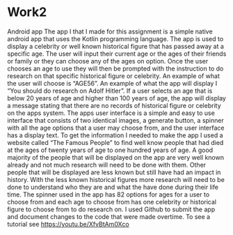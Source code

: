 # Work2
 Android app
The app I that I made for this assignment is a simple native android app that uses the Kotlin programming language. The app is used to display a celebrity or well known historical figure that has passed away at a specific age. The user will input their current age or the ages of their friends or family or they can choose any of the ages on option. Once the user chooses an age to use they will then be prompted with the instruction to do research on that specific historical figure or celebrity. An example of what the user will choose is “AGE56”. An example of what the app will display I “You should do research on Adolf Hitler”. If a user selects an age that is below 20 years of age and higher than 100 years of age, the app will display a message stating that there are no records of historical figure or celebrity on the apps system. 
The apps user interface is a simple and easy to use interface that consists of two identical images, a generate button, a spinner with all the age options that a user may choose from, and the user interface has a display text.
To get the information I needed to make the app I used a website called “The Famous People” to find well know people that had died at the ages of twenty years of age to one hundred years of age. A good majority of the people that will be displayed on the app are very well known already and not much research will need to be done with them. Other people that will be displayed are less known but still have had an impact in history. With the less known historical figures more research will need to be done to understand who they are and what the have done during their life time.
The spinner used in the app has 82 options for ages for a user to choose from and each age to choose from has one celebrity or historical figure to choose from to do research on.
I used Github to submit the app and document changes to the code that were made overtime.
To see a tutorial see https://youtu.be/XfvBtAm0Xco
